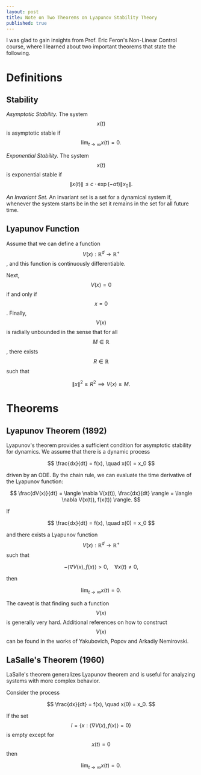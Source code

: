 ```yaml
---
layout: post
title: Note on Two Theorems on Lyapunov Stability Theory
published: true
---
```



I was glad to gain insights from Prof. Eric Feron's Non-Linear Control course, where I learned about two important theorems that state the following.

# Definitions

## Stability

*Asymptotic Stability.* The system $$x(t)$$ is asymptotic stable if $$\lim_{t \to \infty} x(t) = 0.$$

*Exponential Stability.* The system $$x(t)$$ is exponential stable if $$\|x(t)\| \le c\cdot \exp(-\alpha t)\|x_0\|.$$

*An Invariant Set.* An invariant set is a set for a dynamical system if, whenever the system starts be in the set it remains in the set for all future time.

## Lyapunov Function

Assume that we can define a function $$V(x): \mathbb{R}^d \to \mathbb{R}^+$$, and this function is continuously differentiable.

Next, $$V(x) = 0$$ if and only if $$x = 0$$. Finally, $$V(x)$$ is radially unbounded in the sense that for all $$M \in \mathbb{R}$$, there exists $$R \in \mathbb{R}$$ such that

$$
\|x\|^2 \geq R^2 \implies V(x) \geq M.
$$

# Theorems

## Lyapunov Theorem (1892)

Lyapunov's theorem provides a sufficient condition for asymptotic stability for dynamics. We assume that there is a dynamic process

$$
\frac{dx}{dt} = f(x), \quad x(0) = x_0
$$

driven by an ODE. By the chain rule, we can evaluate the time derivative of the Lyapunov function:

$$
\frac{dV(x)}{dt} = \langle \nabla V(x(t)), \frac{dx}{dt} \rangle = \langle \nabla V(x(t)), f(x(t)) \rangle.
$$

If

$$
\frac{dx}{dt} = f(x), \quad x(0) = x_0
$$

and there exists a Lyapunov function $$V(x): \mathbb{R}^d \to \mathbb{R}^+$$ such that

$$
-\langle \nabla V(x), f(x) \rangle > 0, \quad \forall x(t) \neq 0,
$$

then

$$
\lim_{t \to \infty} x(t) = 0.
$$

The caveat is that finding such a function $$V(x)$$ is generally very hard. Additional references on how to construct $$V(x)$$ can be found in the works of Yakubovich, Popov and  Arkadiy Nemirovski.

## LaSalle's Theorem (1960)

LaSalle's theorem generalizes Lyapunov theorem and is useful for analyzing systems with more complex behavior.


Consider the process

$$
\frac{dx}{dt} = f(x), \quad x(0) = x_0.
$$

If the set $$I = \left\{ x : \langle \nabla V(x), f(x) \rangle = 0 \right\}$$ is empty except for $$x(t)=0$$ then

$$
\lim_{t \to \infty} x(t) = 0.
$$

